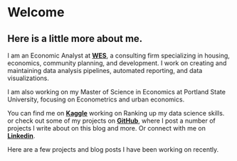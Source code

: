# Welcome
## Here is a little more about me.

I am an Economic Analyst at <b>[WES](https://https://www.westernes.com/)</b>, a consulting firm specializing in housing, economics, community planning, and development. I work on creating and maintaining data analysis pipelines, automated reporting, and data visualizations.

I am also working on my Master of Science in Economics at Portland State University, focusing on Econometrics and urban economics.

You can find me on <b>[Kaggle](https://www.kaggle.com/sethdowden)</b> working on Ranking up my data science skills. or check out some of my projects on <b>[GitHub](https://github.com/SethDowden)</b>, where I post a number of projects I write about on this blog and more. Or connect with me on <b>[Linkedin](https://www.linkedin.com/in/sethdowden/)</b>.

Here are a few projects and blog posts I have been working on recently.

```{tableofcontents}
```